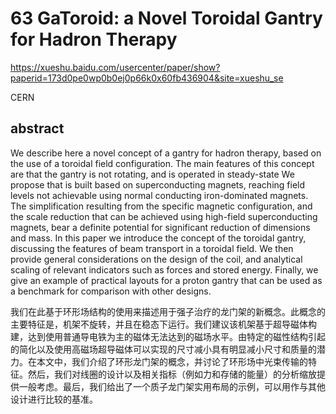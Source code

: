 # 63 GaToroid: a Novel Toroidal Gantry for Hadron Therapy

https://xueshu.baidu.com/usercenter/paper/show?paperid=173d0pe0wp0b0ej0p66k0x60fb436904&site=xueshu_se

CERN

## abstract

We describe here a novel concept of a gantry for hadron therapy, based on the use of a toroidal field configuration. The main features of this concept are that the gantry is not rotating, and is operated in steady-state We propose that is built based on superconducting magnets, reaching field levels not achievable using normal conducting iron-dominated magnets. The simplification resulting from the specific magnetic configuration, and the scale reduction that can be achieved using high-field superconducting magnets, bear a definite potential for significant reduction of dimensions and mass. In this paper we introduce the concept of the toroidal gantry, discussing the features of beam transport in a toroidal field. We then provide general considerations on the design of the coil, and analytical scaling of relevant indicators such as forces and stored energy. Finally, we give an example of practical layouts for a proton gantry that can be used as a benchmark for comparison with other designs.

我们在此基于环形场结构的使用来描述用于强子治疗的龙门架的新概念。此概念的主要特征是，机架不旋转，并且在稳态下运行。我们建议该机架基于超导磁体构建，达到使用普通导电铁为主的磁体无法达到的磁场水平。由特定的磁性结构引起的简化以及使用高磁场超导磁体可以实现的尺寸减小具有明显减小尺寸和质量的潜力。在本文中，我们介绍了环形龙门架的概念，并讨论了环形场中光束传输的特征。然后，我们对线圈的设计以及相关指标（例如力和存储的能量）的分析缩放提供一般考虑。最后，我们给出了一个质子龙门架实用布局的示例，可以用作与其他设计进行比较的基准。



